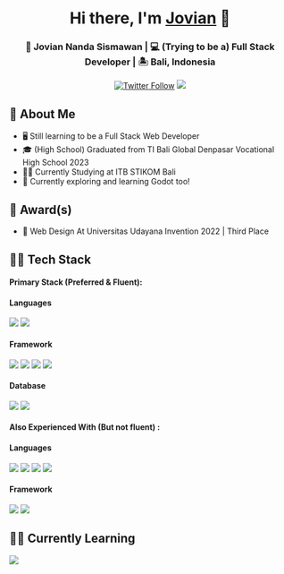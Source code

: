 <div align="center"  style="margin-bottom:1rem">
  <h1>Hi there, I'm <a href="https://github.com/JovianNanda" target="_blank">Jovian</a> 👋</h1>
  <h3>👦 Jovian Nanda Sismawan | 💻 (Trying to be a) Full Stack Developer | 🏝️ Bali, Indonesia </h3>
</div>
 
<p align="center">
   <a href="https://www.instagram.com/joviannandaa/" target="_blank"><img alt="Twitter Follow" src="https://img.shields.io/badge/Instagram-E4405F?style=for-the-badge&logo=instagram&logoColor=white&label=@joviannandaa"></a>
  <img src="https://komarev.com/ghpvc/?username=JovianNanda&style=for-the-badge">
</p>
    
## :book: About Me
- 🖥 Still learning to be a Full Stack Web Developer
- 🎓 (High School) Graduated from TI Bali Global Denpasar Vocational High School 2023
- 🧑‍🎓 Currently Studying at ITB STIKOM Bali
- 🤖 Currently exploring and learning Godot too!

## :medal_sports: Award(s)
- 🥉 Web Design At Universitas Udayana Invention 2022 | Third Place

## 👨‍💻 Tech Stack
<div style="flex">
  <h4>Primary Stack (Preferred & Fluent):</h4>
  <div>
    <h4>Languages</h4>
    <img src="https://img.shields.io/badge/JavaScript-F7DF1E.svg?style=for-the-badge&logo=JavaScript&logoColor=black" id="js">
    <img src="https://img.shields.io/badge/PHP-777BB4.svg?style=for-the-badge&logo=PHP&logoColor=white" id="php">
  </div>

  <div>
    <h4>Framework</h4>
    <img src="https://img.shields.io/badge/Vue.js-4FC08D.svg?style=for-the-badge&logo=vuedotjs&logoColor=white" id="vue">
    <img src="https://img.shields.io/badge/Laravel-FF2D20.svg?style=for-the-badge&logo=Laravel&logoColor=white" id="laravel">
    <img src="https://img.shields.io/badge/Express-000000.svg?style=for-the-badge&logo=Express&logoColor=white" id="express">
    <img src="https://img.shields.io/badge/Nuxt-00DC82.svg?style=for-the-badge&logo=Nuxt&logoColor=white" id="nuxt">
  </div>

  <div>
    <h4>Database</h4>
    <img src="https://img.shields.io/badge/MySQL-4479A1.svg?style=for-the-badge&logo=MySQL&logoColor=white" id="mysql">
    <img src="https://img.shields.io/badge/PostgreSQL-4169E1.svg?style=for-the-badge&logo=PostgreSQL&logoColor=white" id="postgre">
  </div>
</div>

<div style="flex">
  <h4>Also Experienced With (But not fluent) :</h4>
  <div>
    <h4>Languages</h4>
    <img src="https://img.shields.io/badge/TypeScript-3178C6.svg?style=for-the-badge&logo=TypeScript&logoColor=white" id="ts">
    <img src="https://img.shields.io/badge/java-%23ed8b00.svg?logo=openjdk&logoColor=white&style=for-the-badge" id="java">
    <img src="https://img.shields.io/badge/C++-00599C.svg?style=for-the-badge&logo=C++&logoColor=white" id="java">
    <img src="https://img.shields.io/badge/Python-3776AB.svg?style=for-the-badge&logo=Python&logoColor=white" id="python">
  </div>

  <div>
    <h4>Framework</h4>
    <img src="https://img.shields.io/badge/React-61DAFB.svg?style=for-the-badge&logo=React&logoColor=black" id="react">
    <img src="https://img.shields.io/badge/Next.js-000000.svg?style=for-the-badge&logo=nextdotjs&logoColor=white" id="next">
  </div>
</div>

## 🧑‍🎓 Currently Learning
<div style="flex">
    <img src="https://img.shields.io/badge/Godot%20Engine-478CBF.svg?style=for-the-badge&logo=Godot-Engine&logoColor=white" id="godot">
</div>
